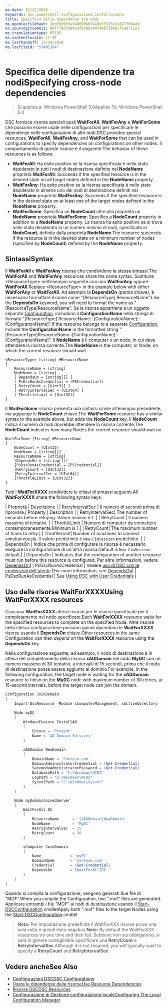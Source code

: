 ```yaml
---
ms.date: 12/12/2018
keywords: dsc,powershell,configurazione,installazione
title: Specifica delle dipendenze tra nodi
ms.openlocfilehash: 1bdfbd9f8a94809d6bf410eff525e1c877fb6aad
ms.sourcegitcommit: 00ff76d7d9414fe585c04740b739b9cf14d711e1
ms.translationtype: MTE95
ms.contentlocale: it-IT
ms.lasthandoff: 12/14/2018
ms.locfileid: "53401164"
---
```

# <a name="specifying-cross-node-dependencies"></a><span data-ttu-id="a9a60-103">Specifica delle dipendenze tra nodi</span><span class="sxs-lookup"><span data-stu-id="a9a60-103">Specifying cross-node dependencies</span></span>

> <span data-ttu-id="a9a60-104">Si applica a: Windows PowerShell 5.0</span><span class="sxs-lookup"><span data-stu-id="a9a60-104">Applies To: Windows PowerShell 5.0</span></span>

<span data-ttu-id="a9a60-105">DSC fornisce risorse speciali quali **WaitForAll**, **WaitForAny** e **WaitForSome** che possono essere usate nelle configurazioni per specificare le dipendenze nelle configurazioni di altri nodi.</span><span class="sxs-lookup"><span data-stu-id="a9a60-105">DSC provides special resources, **WaitForAll**, **WaitForAny**, and **WaitForSome** that can be used in configurations to specify dependencies on configurations on other nodes.</span></span> <span data-ttu-id="a9a60-106">Il comportamento di queste risorse è il seguente:</span><span class="sxs-lookup"><span data-stu-id="a9a60-106">The behavior of these resources is as follows:</span></span>

- <span data-ttu-id="a9a60-107">**WaitForAll**: Ha esito positivo se la risorsa specificata è nello stato desiderato in tutti i nodi di destinazione definito nel **NodeName** proprietà.</span><span class="sxs-lookup"><span data-stu-id="a9a60-107">**WaitForAll**: Succeeds if the specified resource is in the desired state on all target nodes defined in the **NodeName** property.</span></span>
- <span data-ttu-id="a9a60-108">**WaitForAny**: Ha esito positivo se la risorsa specificata è nello stato desiderato in almeno uno dei nodi di destinazione definiti nel **NodeName** proprietà.</span><span class="sxs-lookup"><span data-stu-id="a9a60-108">**WaitForAny**: Succeeds if the specified resource is in the desired state on at least one of the target nodes defined in the **NodeName** property.</span></span>
- <span data-ttu-id="a9a60-109">**WaitForSome**: Specifica un **NodeCount** oltre alla proprietà un **NodeName** proprietà.</span><span class="sxs-lookup"><span data-stu-id="a9a60-109">**WaitForSome**: Specifies a **NodeCount** property in addition to a **NodeName** property.</span></span> <span data-ttu-id="a9a60-110">La risorsa ha esito positivo se si trova nello stato desiderato in un numero minimo di nodi, specificato in **NodeCount**, definito dalla proprietà **NodeName**.</span><span class="sxs-lookup"><span data-stu-id="a9a60-110">The resource succeeds if the resource is in the desired state on a minimum number of nodes (specified by **NodeCount**) defined by the **NodeName** property.</span></span>

## <a name="syntax"></a><span data-ttu-id="a9a60-111">Sintassi</span><span class="sxs-lookup"><span data-stu-id="a9a60-111">Syntax</span></span>

<span data-ttu-id="a9a60-112">Il **WaitForAll** e **WaitForAny** risorse che condividono la stessa sintassi.</span><span class="sxs-lookup"><span data-stu-id="a9a60-112">The **WaitForAll** and **WaitForAny** resources share the same syntax.</span></span> <span data-ttu-id="a9a60-113">Sostituire \<ResourceType\> nell'esempio seguente con uno **WaitForAny** oppure **WaitForAll**.</span><span class="sxs-lookup"><span data-stu-id="a9a60-113">Replace \<ResourceType\> in the example below with either **WaitForAny** or **WaitForAll**.</span></span>
<span data-ttu-id="a9a60-114">Ad esempio la **DependsOn** (parola chiave), è necessario formattare il nome come "[ResourceType] ResourceName".</span><span class="sxs-lookup"><span data-stu-id="a9a60-114">Like the **DependsOn** keyword, you will need to format the name as "[ResourceType]ResourceName".</span></span> <span data-ttu-id="a9a60-115">Se la risorsa appartiene a un oggetto separato [Configuration](configurations.md), includono il **ConfigurationName** nella stringa di formato "[ResourceType] ResourceName:: [ConfigurationName]:: [ConfigurationName]".</span><span class="sxs-lookup"><span data-stu-id="a9a60-115">If the resource belongs to a separate [Configuration](configurations.md), include the **ConfigurationName** in the formatted string "[ResourceType]ResourceName::[ConfigurationName]::[ConfigurationName]".</span></span> <span data-ttu-id="a9a60-116">Il **NodeName** è il computer o un nodo, in cui deve attendere la risorsa corrente.</span><span class="sxs-lookup"><span data-stu-id="a9a60-116">The **NodeName** is the computer, or Node, on which the current resource should wait.</span></span>

```
<ResourceType> [string] #ResourceName
{
    ResourceName = [string]
    NodeName = [string]
    [ DependsOn = [string[]] ]
    [ PsDscRunAsCredential = [PSCredential]]
    [ RetryCount = [Uint32] ]
    [ RetryIntervalSec = [Uint64] ]
    [ ThrottleLimit = [Uint32]]
}
```

<span data-ttu-id="a9a60-117">Il **WaitForSome** risorsa presenta una sintassi simile all'esempio precedente, ma aggiunge le **NodeCount** chiave.</span><span class="sxs-lookup"><span data-stu-id="a9a60-117">The **WaitForSome** resource has a similar syntax to the example above, but adds the **NodeCount** key.</span></span> <span data-ttu-id="a9a60-118">Il **NodeCount** indica il numero di nodi dovrebbe attendere la risorsa corrente.</span><span class="sxs-lookup"><span data-stu-id="a9a60-118">The **NodeCount** indicates how many Nodes the current resource should wait on.</span></span>

```
WaitForSome [String] #ResourceName
{
    NodeCount = [UInt32]
    NodeName = [string[]]
    ResourceName = [string]
    [DependsOn = [string[]]]
    [PsDscRunAsCredential = [PSCredential]]
    [RetryCount = [UInt32]]
    [RetryIntervalSec = [UInt64]]
    [ThrottleLimit = [UInt32]]
}
```

<span data-ttu-id="a9a60-119">Tutti i **WaitForXXXX** condividere le chiavi di sintassi seguenti.</span><span class="sxs-lookup"><span data-stu-id="a9a60-119">All **WaitForXXXX** share the following syntax keys.</span></span>

<span data-ttu-id="a9a60-120">|  Proprietà |  Descrizione | | RetryIntervalSec | Il numero di secondi prima di riprovare.</span><span class="sxs-lookup"><span data-stu-id="a9a60-120">|  Property  |  Description   | | RetryIntervalSec| The number of seconds before retrying.</span></span> <span data-ttu-id="a9a60-121">Valore minimo è 1. | | RetryCount | Il numero massimo di tentativi. | | ThrottleLimit | Numero di computer da connettere contemporaneamente.</span><span class="sxs-lookup"><span data-stu-id="a9a60-121">Minimum is 1.| | RetryCount| The maximum number of times to retry.| | ThrottleLimit| Number of machines to connect simultaneously.</span></span> <span data-ttu-id="a9a60-122">Il valore predefinito è `New-CimSession` predefinito. | | DependsOn | Indica che prima di configurare la risorsa è necessario eseguire la configurazione di un'altra risorsa.</span><span class="sxs-lookup"><span data-stu-id="a9a60-122">Default is `New-CimSession` default.| | DependsOn | Indicates that the configuration of another resource must run before this resource is configured.</span></span> <span data-ttu-id="a9a60-123">Per altre informazioni, vedere [DependsOn](resource-depends-on.md)| | PsDscRunAsCredential | Vedere [uso di DSC con le credenziali dell'utente](./runAsUser.md) |</span><span class="sxs-lookup"><span data-stu-id="a9a60-123">For more information, see [DependsOn](resource-depends-on.md)| | PsDscRunAsCredential | See [Using DSC with User Credentials](./runAsUser.md) |</span></span>


## <a name="using-waitforxxxx-resources"></a><span data-ttu-id="a9a60-124">Uso delle risorse WaitForXXXX</span><span class="sxs-lookup"><span data-stu-id="a9a60-124">Using WaitForXXXX resources</span></span>

<span data-ttu-id="a9a60-125">Ciascuna **WaitForXXXX** attese risorse per le risorse specificate per il completamento nel nodo specificato.</span><span class="sxs-lookup"><span data-stu-id="a9a60-125">Each **WaitForXXXX** resource waits for the specified resources to complete on the specified Node.</span></span> <span data-ttu-id="a9a60-126">Altre risorse nella stessa configurazione possono quindi *dipendono* le **WaitForXXXX** risorse usando il **DependsOn** chiave.</span><span class="sxs-lookup"><span data-stu-id="a9a60-126">Other resources in the same Configuration can then *depend on* the **WaitForXXXX** resource using the **DependsOn** key.</span></span>

<span data-ttu-id="a9a60-127">Nella configurazione seguente, ad esempio, il nodo di destinazione è in attesa del completamento della risorsa **xADDomain** nel nodo **MyDC** con un numero massimo di 30 tentativi, a intervalli di 15 secondi, prima che il nodo di destinazione possa essere aggiunto al dominio.</span><span class="sxs-lookup"><span data-stu-id="a9a60-127">For example, in the following configuration, the target node is waiting for the **xADDomain** resource to finish on the **MyDC** node with maximum number of 30 retries, at 15-second intervals, before the target node can join the domain.</span></span>

```powershell
Configuration JoinDomain
{
    Import-DscResource -Module xComputerManagement, xActiveDirectory

    Node myDC
    {
        WindowsFeature InstallAD
        {
            Ensure = 'Present'
            Name = 'AD-Domain-Services'
        }

        xADDomain NewDomain
        {
            DomainName = 'Contoso.com'
            DomainAdministratorCredential = (Get-Credential)
            SafemodeAdministratorPassword = (Get-Credential)
            DatabasePath = "C:\Windows\NTDS"
            LogPath = "C:\Windows\NTDS"
            SysvolPath = "C:\Windows\Sysvol"
        }
    }

    Node myDomainJoinedServer
    {
        WaitForAll DC
        {
            ResourceName      = '[xADDomain]NewDomain'
            NodeName          = 'MyDC'
            RetryIntervalSec  = 15
            RetryCount        = 30
        }

        xComputer JoinDomain
        {
            Name             = 'myPC'
            DomainName       = 'Contoso.com'
            Credential       = (Get-Credential)
            DependsOn        ='[WaitForAll]DC'
        }
    }
}
```

<span data-ttu-id="a9a60-128">Quando si compila la configurazione, vengono generati due file di "MOF".</span><span class="sxs-lookup"><span data-stu-id="a9a60-128">When you compile the Configuration, two ".mof" files are generated.</span></span> <span data-ttu-id="a9a60-129">Applicare entrambi i file "MOF" ai nodi di destinazione usando il [Start-DSCConfiguration](/powershell/module/psdesiredstateconfiguration/start-dscconfiguration) cmdlet</span><span class="sxs-lookup"><span data-stu-id="a9a60-129">Apply both ".mof" files to the target Nodes using the [Start-DSCConfiguration](/powershell/module/psdesiredstateconfiguration/start-dscconfiguration) cmdlet</span></span>

><span data-ttu-id="a9a60-130">**Nota:** Per impostazione predefinita il WaitForXXX risorse prova una sola volta e quindi esito negativo.</span><span class="sxs-lookup"><span data-stu-id="a9a60-130">**Note:** By default the WaitForXXX resources try one time and then fail.</span></span> <span data-ttu-id="a9a60-131">Sebbene non sia obbligatorio, si sarà in genere consigliabile specificare una **RetryCount** e **RetryIntervalSec**.</span><span class="sxs-lookup"><span data-stu-id="a9a60-131">Although it is not required, you will typically want to specify a **RetryCount** and **RetryIntervalSec**.</span></span>

## <a name="see-also"></a><span data-ttu-id="a9a60-132">Vedere anche</span><span class="sxs-lookup"><span data-stu-id="a9a60-132">See Also</span></span>

- [<span data-ttu-id="a9a60-133">Configurazioni DSC</span><span class="sxs-lookup"><span data-stu-id="a9a60-133">DSC Configurations</span></span>](configurations.md)
- [<span data-ttu-id="a9a60-134">Usare le dipendenze delle risorse</span><span class="sxs-lookup"><span data-stu-id="a9a60-134">Use Resource Dependencies</span></span>](resource-depends-on.md)
- [<span data-ttu-id="a9a60-135">Risorse DSC</span><span class="sxs-lookup"><span data-stu-id="a9a60-135">DSC Resources</span></span>](../resources/resources.md)
- [<span data-ttu-id="a9a60-136">Configurazione di Gestione configurazione locale</span><span class="sxs-lookup"><span data-stu-id="a9a60-136">Configuring The Local Configuration Manager</span></span>](../managing-nodes/metaConfig.md)
